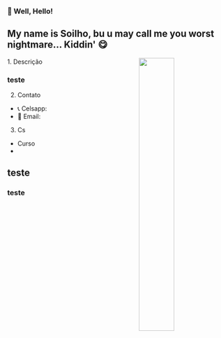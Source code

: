 ### 👋 Well, Hello!
<h2> My name is Soilho, bu u may call me you worst nightmare... Kiddin' 😋 </h2>
<img align="right" width="40%" src="https://drive.google.com/file/d/1Uh_zjG3GTXEbVr8s317lLUhc3hu4YPTv/view?usp=sharing"/>
1. Descrição <br/>

 ### teste
 
2. Contato <br/>


- 📞 Celsapp: 
- 📧 Email: 

3. Cs  <br/>

- Curso 
-

## teste

### teste
